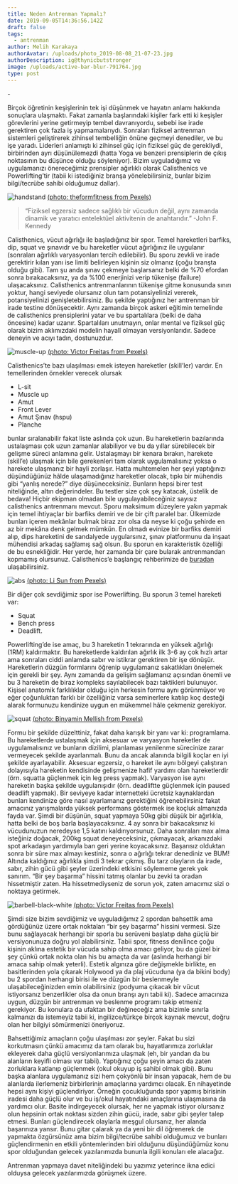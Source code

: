 ```yaml
---
title: Neden Antrenman Yapmalı?
date: 2019-09-05T14:36:56.142Z
draft: false
tags:
  - antrenman
author: Melih Karakaya
authorAvatar: /uploads/photo_2019-08-08_21-07-23.jpg
authorDescription: ig@thynicbutstronger
image: /uploads/active-bar-blur-791764.jpg
type: post
---
```

\-

  Birçok öğretinin keşişlerinin tek işi düşünmek ve hayatın anlamı hakkında sonuçlara ulaşmaktı. Fakat zamanla başlarındaki kişiler fark etti ki keşişler görevlerini yerine getirmeyip tembel davranıyordu, sebebi ise irade gerektiren çok fazla iş yapmamalarıydı. Sonraları fiziksel antrenman sistemleri geliştirerek zihinsel tembelliğin önüne geçmeyi denediler, ve bu işe yaradı. Liderleri anlamıştı ki zihinsel güç için fiziksel güç de gerekliydi, birbirinden ayrı düşünülemezdi (hatta Yoga ve benzeri prensiplerin de çıkış noktasının bu düşünce olduğu söyleniyor). Bizim uyguladığımız ve uygulamanızı önereceğimiz prensipler ağırlıklı olarak Calisthenics ve Powerlifting’tir (tabii ki istediğiniz branşa yönelebilirsiniz, bunlar bizim bilgi/tecrübe sahibi olduğumuz dallar). 

![handstand](/uploads/acro-acro-yoga-active-1139500-1-.jpg "handstand")
[(photo: theformfitness from Pexels)](https://www.pexels.com/@theformfitness-446016) 

> “Fiziksel egzersiz sadece sağlıklı bir vücudun değil, aynı zamanda dinamik ve yaratıcı entelektüel aktivitenin de anahtarıdır.” -John F. Kennedy

  Calisthenics, vücut ağırlığı ile başladığınız bir spor. Temel hareketleri barfiks, dip, squat ve şınavıdr ve bu hareketler vücut ağırlığınız ile uygulanır (sonraları ağırlıklı varyasyonları tercih edilebilir). Bu sporu zevkli ve irade gerektirir kılan yanı ise limiti belirleyen kişinin siz olmanız (çoğu branşta olduğu gibi). Tam şu anda şınav çekmeye başlarsanız belki de %70 efordan sonra bırakacaksınız, ya da %100 enerjinizi verip tükenişe (failure) ulaşacaksınız. Calisthenics antrenmanlarının tükenişe gitme konusunda sınırı yoktur, hangi seviyede olursanız olun tam potansiyelinizi vererek, potansiyelinizi genişletebilirsiniz. Bu şekilde yaptığınız her antrenman bir irade testine dönüşecektir. Aynı zamanda birçok askeri eğitimin temelinde de calisthenics prensiplerini yatar ve bu spartalılara (belki de daha öncesine) kadar uzanır. Spartalıları unutmayın, onlar mental ve fiziksel güç olarak bizim aklımızdaki modelin hayalî olmayan versiyonlarıdır. Sadece deneyin ve acıyı tadın, dostunuzdur.

![muscle-up](/uploads/action-active-agility-2261479-1-.jpg "muscle-up")
[(photo: Victor Freitas from Pexels)](https://www.pexels.com/@victorfreitas)

  Calisthenics’te bazı ulaşılması emek isteyen hareketler (skill’ler) vardır. En temellerinden örnekler verecek olursak

* L-sit
* Muscle up
* Amut
* Front Lever
* Amut Şınav (hspu)
* Planche

bunlar sıralanabilir fakat liste aslında çok uzun. Bu hareketlerin bazılarında ustalaşması çok uzun zamanlar alabiliyor ve bu da yıllar sürebilecek bir gelişme süreci anlamına gelir. Ustalaşmayı bir kenara bırakın, harekete (skill’e) ulaşmak için bile gerekenleri tam olarak uygulamalısınız yoksa o harekete ulaşmanız bir hayli zorlaşır. Hatta muhtemelen her şeyi yaptığınızı düşündüğünüz hâlde ulaşamadığınız hareketler olacak, tıpkı bir mühendis gibi “yanlış nerede?” diye düşüneceksiniz. Bunların hepsi birer test niteliğinde, altın değerindeler. Bu testler size çok şey katacak, üstelik de bedava! Hiçbir ekipman olmadan bile uygulayabileceğiniz sayısız calisthenics antrenmanı mevcut. Sporu maksimum düzeylere yakın yapmak için temel ihtiyaçlar bir barfiks demiri ve de bir çift paralel bar. Ülkemizde bunları içeren mekânlar bulmak biraz zor olsa da neyse ki çoğu şehirde en az bir mekâna denk gelmek mümkün. En olmadı evinize bir barfiks demiri alıp, dips hareketini de sandalyede uygularsınız, şınav platformunu da inşaat mühendisi arkadaş sağlamış sağ olsun. Bu sporun en karakteristik özelliği de bu esnekliğidir. Her yerde, her zamanda bir çare bularak antrenmandan kopmamış olursunuz. Calisthenics’e başlangıç rehberimize de [buradan](https://www.barplatoon.com/calisthenics-ba%C5%9Flang%C4%B1%C3%A7/) ulaşabilirsiniz.

![abs](/uploads/abs-action-athlete-2294363-1-.jpg "abs")
[(photo: Li Sun from Pexels)](https://www.pexels.com/@823sl)

  Bir diğer çok sevdiğimiz spor ise Powerlifting. Bu sporun 3 temel hareketi var:

* Squat
* Bench press
* Deadlift.

Powerlifting’de ise amaç, bu 3 hareketin 1 tekrarında en yüksek ağırlığı (1RM) kaldırmaktır. Bu hareketlerde kaldırılan ağırlık ilk 3-6 ay çok hızlı artar ama sonraları ciddi anlamda sabır ve istikrar gerektiren bir işe dönüşür. Hareketlerin düzgün formlarını öğrenip uygulamanız sakatlıkları önelemek için gerekli bir şey. Aynı zamanda da gelişim sağlamanız açısından önemli ve bu 3 hareketin de biraz kompleks sayılabilecek bazı taktikleri bulunuyor. Kişisel anatomik farklılıklar olduğu için herkesin formu aynı görünmüyor ve eğer çoğunluktan farklı bir özelliğiniz varsa seminerlere katılıp koç desteği alarak formunuzu kendinize uygun en mükemmel hâle çekmeniz gerekiyor. 

![squat](/uploads/adult-barbell-body-17840-1-.jpg "squat")
[(photo: Binyamin Mellish from Pexels)](https://www.pexels.com/@binyaminmellish)

Formu bir şekilde düzelttiniz, fakat daha karışık bir yanı var ki: programlama. Bu hareketlerde ustalaşmak için aksesuar ve varyasyon hareketler de uygulamalısınız ve bunların dizilimi, planlaması yenilenme sürecinize zarar vermeyecek şekilde ayarlanmalı. Bunu da ancak alanında bilgili koçlar en iyi şekilde ayarlayabilir. Aksesuar egzersiz, o hareket ile aynı bölgeyi çalıştıran dolayısıyla hareketin kendisinde gelişmenize hafif yardımı olan hareketlerdir (örn. squatta güçlenmek için leg press yapmak). Varyasyon ise aynı hareketin başka şekilde uygulanışıdır (örn. deadliftte güçlenmek için paused deadlift yapmak). Bir seviyeye kadar internetteki ücretsiz kaynaklardan bunları kendinize göre nasıl ayarlamanız gerektiğini öğrenebilirsiniz fakat amacınız yarışmalarda yüksek performans göstermek ise koçluk almanızda fayda var. Şimdi bir düşünün, squat yapmaya 50kg gibi düşük bir ağırlıkla, hatta belki de boş barla başlayacaksınız. 4 ay sonra bir bakacaksınız ki vücudunuzun neredeyse 1,5 katını kaldırıyorsunuz. Daha sonraları max alma isteğiniz doğacak, 200kg squat deneyeceksiniz, çıkmayacak, arkanızdaki spot arkadaşın yardımıyla barı geri yerine koyacaksınız. Başarısız olduktan sonra bir süre max almayı kestiniz, sonra o ağırlığı tekrar denediniz ve BUM! Altında kaldığınız ağırlıkla şimdi 3 tekrar çıkmış. Bu tarz olayların da irade, sabır, zihin gücü gibi şeyler üzerindeki etkisini söylememe gerek yok sanırım. “Bir şey başarma” hissini tatmış olanlar bu zevki ta oradan hissetmiştir zaten. Ha hissetmediyseniz de sorun yok, zaten amacımız sizi o noktaya getirmek. 

![barbell-black-white](/uploads/barbell-black-and-white-black-and-white-791763-1-.jpg "barbell-black-white")
[(photo: Victor Freitas from Pexels)](https://www.pexels.com/@victorfreitas)

  Şimdi size bizim sevdiğimiz ve uyguladığımız 2 spordan bahsettik ama gördüğünüz üzere ortak noktaları “bir şey başarma” hissini vermesi. Size bunu sağlayacak herhangi bir sporla bu serüveni başlatıp daha güçlü bir versiyonunuza doğru yol alabilirsiniz. Tabii spor, fitness denilince çoğu kişinin aklına estetik bir vücuda sahip olma amacı geliyor, bu da güzel bir şey çünkü ortak nokta olan his bu amaçta da var (aslında herhangi bir amaca sahip olmak yeterli). Estetik algınıza göre değişmekle birlikte, en basitlerinden yola çıkarak Holywood ya da plaj vücuduna (ya da bikini body) bu 2 spordan herhangi birisi ile ve düzgün bir beslenmeyle ulaşabileceğinizden emin olabilirsiniz (podyuma çıkacak bir vücut istiyorsanız benzerlikler olsa da onun branşı ayrı tabii ki). Sadece amacınıza uygun, düzgün bir antrenman ve beslenme programı takip etmeniz gerekiyor. Bu konulara da ufaktan bir değineceğiz ama bizimle sınırla kalmanızı da istemeyiz tabii ki, ingilizce/türkçe birçok kaynak mevcut, doğru olan her bilgiyi sömürmenizi öneriyoruz. 

  Bahsettiğimiz amaçların çoğu ulaşılması zor şeyler. Fakat bu sizi korkutmasın çünkü amacımız da tam olarak bu, hayatlarımıza zorluklar ekleyerek daha güçlü versiyonlarımıza ulaşmak (eh, bir yandan da bu alanların keyifli olması var tabii). Yaptığınız çoğu şeyin amacı da zaten zorluklara katlanıp güçlenmek (okul okuyup iş sahibi olmak gibi). Bunu başka alanlara uygulamanız sizi hem çokyönlü bir insan yapacak, hem de bu alanlarda ilerlemeniz birbirlerinin amaçlarına yardımcı olacak. En nihayetinde hepsi aynı kişiyi güçlendiriyor. Örneğin çocukluğunda spor yapmış birisinin iradesi daha güçlü olur ve bu iş/okul hayatındaki amaçlarına ulaşmasına da yardımcı olur. Basite indirgeyecek olursak, her ne yapmak istiyor olursanız olun hepsinin ortak noktası sizden zihin gücü, irade, sabır gibi şeyler talep etmesi. Bunları güçlendirecek olaylarla meşgul olursanız, her alanda başarınıza yansır. Bunu gitar çalarak ya da yeni bir dil öğrenerek de yapmakta özgürsünüz ama bizim bilgi/tecrübe sahibi olduğumuz ve bunları güçlendirmenin en etkili yöntemlerinden biri olduğunu düşündüğümüz konu spor olduğundan gelecek yazılarımızda bununla ilgili konuları ele alacağız. 

  Antrenman yapmaya davet niteliğindeki bu yazımız yeterince ikna edici olduysa gelecek yazılarımızda görüşmek üzere.
